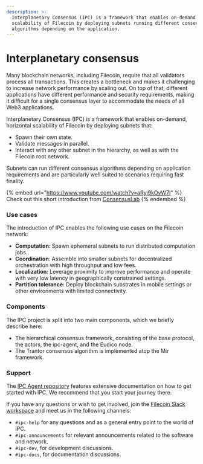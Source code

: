 ```yaml
---
description: >-
  Interplanetary Consensus (IPC) is a framework that enables on-demand horizontal
  scalability of Filecoin by deploying subnets running different consensus
  algorithms depending on the application.
---
```


# Interplanetary consensus

Many blockchain networks, including Filecoin, require that all validators process all transactions. This creates a bottleneck and makes it challenging to increase network performance by scaling out. On top of that, different applications have different performance and security requirements, making it difficult for a single consensus layer to accommodate the needs of all Web3 applications.

Interplanetary Consensus (IPC) is a framework that enables on-demand, horizontal scalability of Filecoin by deploying subnets that:

* Spawn their own state.
* Validate messages in parallel.
* Interact with any other subnet in the hierarchy, as well as with the Filecoin root network.

Subnets can run different consensus algorithms depending on application requirements and are particularly well suited to scenarios requiring fast finality.

{% embed url="https://www.youtube.com/watch?v=aRyj9kOvW7I" %}
Check out this short introduction from [ConsensusLab](https://consensuslab.world/)
{% endembed %}

### Use cases

The introduction of IPC enables the following use cases on the Filecoin network:

* **Computation**: Spawn ephemeral subnets to run distributed computation jobs.
* **Coordination**: Assemble into smaller subnets for decentralized orchestration with high throughput and low fees.
* **Localization**: Leverage proximity to improve performance and operate with very low latency in geographically constrained settings.
* **Partition tolerance**: Deploy blockchain substrates in mobile settings or other environments with limited connectivity.

### Components

The IPC project is split into two main components, which we briefly describe here:

* The hierarchical consensus framework, consisting of the base protocol, the actors, the ipc-agent, and the Eudico node.
* The Trantor consensus algorithm is implemented atop the Mir framework.

### Support

The [IPC Agent repository](https://github.com/consensus-shipyard/ipc-agent) features extensive documentation on how to get started with IPC. We recommend that you start your journey there.

If you have any questions or wish to get involved, join the [Filecoin Slack workspace](https://filecoin.io/slack/) and meet us in the following channels:

* `#ipc-help` for any questions and as a general entry point to the world of IPC.
* `#ipc-announcements` for relevant announcements related to the software and network.
* `#ipc-dev`, for development discussions.
* `#ipc-docs`, for documentation discussions.

